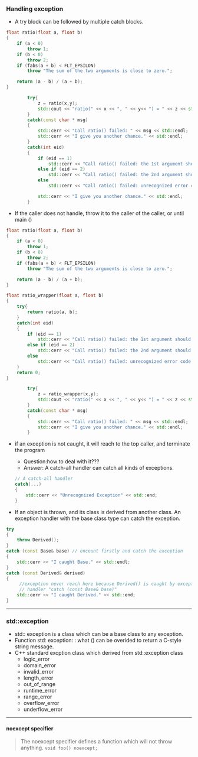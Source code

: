 ### Handling exception

* A try block can be followed by multiple catch blocks.
```C++
float ratio(float a, float b)
{
    if (a < 0)
        throw 1;
    if (b < 0)
        throw 2;
    if (fabs(a + b) < FLT_EPSILON)
        throw "The sum of the two arguments is close to zero.";

    return (a - b) / (a + b);
}
```
```C++
        try{
            z = ratio(x,y);
            std::cout << "ratio(" << x << ", " << y<< ") = " << z << std::endl;
        }
        catch(const char * msg)
        {
            std::cerr << "Call ratio() failed: " << msg << std::endl;
            std::cerr << "I give you another chance." << std::endl;
        }
        catch(int eid)
        {
            if (eid == 1)
                std::cerr << "Call ratio() failed: the 1st argument should be positive." << std::endl;
            else if (eid == 2)
                std::cerr << "Call ratio() failed: the 2nd argument should be positive." << std::endl;
            else
                std::cerr << "Call ratio() failed: unrecognized error code." << std::endl;

            std::cerr << "I give you another chance." << std::endl;
        }
```
* If the caller does not handle, throw it to the caller of the caller, or until main ()
```C++
float ratio(float a, float b) 
{
    if (a < 0)
        throw 1;
    if (b < 0)
        throw 2;
    if (fabs(a + b) < FLT_EPSILON)
        throw "The sum of the two arguments is close to zero.";

    return (a - b) / (a + b);
}
```
```C++
float ratio_wrapper(float a, float b)
{
    try{
        return ratio(a, b);
    }
    catch(int eid)
    {
        if (eid == 1)
            std::cerr << "Call ratio() failed: the 1st argument should be positive." << std::endl;
        else if (eid == 2)
            std::cerr << "Call ratio() failed: the 2nd argument should be positive." << std::endl;
        else
            std::cerr << "Call ratio() failed: unrecognized error code." << std::endl;
    }
    return 0;
}
```
```C++
        try{
            z = ratio_wrapper(x,y);
            std::cout << "ratio(" << x << ", " << y<< ") = " << z << std::endl;
        }
        catch(const char * msg)
        {
            std::cerr << "Call ratio() failed: " << msg << std::endl;
            std::cerr << "I give you another chance." << std::endl;
        }
```

* if an exception is not caught, it will reach to the top caller, and terminate the program
    * Question:how to deal with it???
    * Answer: A catch-all handler can catch all kinds of exceptions.
    ```C++
    // A catch-all handler
    catch(...)
    {
        std::cerr << "Unrecognized Exception" << std::end;
    }
    ```

* If an object is thrown, and its class is derived from another class. An exception handler with the base class type can catch the exception.
```C++
try
{
    throw Derived();
}
catch (const Base& base) // encount firstly and catch the exception
{
    std::cerr << "I caught Base." << std::endl;
}
catch (const Derived& derived)
{  
     //exception never reach here because Derived() is caught by exception 
     // handler "catch (const Base& base)"
    std::cerr << "I caught Derived." << std::end;
}
```

--------
### std::exception 
* std:: exception is a class which can be a base class to any exception.
* Function std: exception: : what () can be overided to return a C-style string message.
* C++ standard excption class which derived from std::exception class
    * logic_error
    * domain_error
    * invalid_error
    * length_error
    * out_of_range
    * runtime_error
    * range_error
    * overflow_error
    * underflow_error

--------
#### noexcept specifier
> The noexcept specifier defines a function which will not throw anything.
`void foo() noexcept;`

